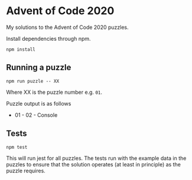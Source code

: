 # Advent of Code 2020

My solutions to the Advent of Code 2020 puzzles.

Install dependencies through npm.

```
npm install
```

## Running a puzzle

```
npm run puzzle -- XX
```

Where XX is the puzzle number e.g. `01`.

Puzzle output is as follows

 - 01 - 02 - Console

## Tests

```
npm test
```

This will run jest for all puzzles. The tests run with the example data in the puzzles to ensure that the solution operates (at least in principle) as the puzzle requires.